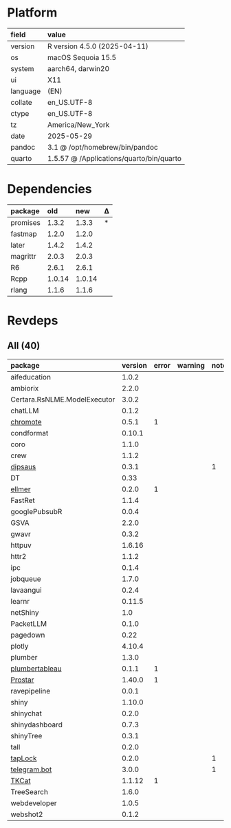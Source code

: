 # Platform

|field    |value                                    |
|:--------|:----------------------------------------|
|version  |R version 4.5.0 (2025-04-11)             |
|os       |macOS Sequoia 15.5                       |
|system   |aarch64, darwin20                        |
|ui       |X11                                      |
|language |(EN)                                     |
|collate  |en_US.UTF-8                              |
|ctype    |en_US.UTF-8                              |
|tz       |America/New_York                         |
|date     |2025-05-29                               |
|pandoc   |3.1 @ /opt/homebrew/bin/pandoc           |
|quarto   |1.5.57 @ /Applications/quarto/bin/quarto |

# Dependencies

|package  |old    |new    |Δ  |
|:--------|:------|:------|:--|
|promises |1.3.2  |1.3.3  |*  |
|fastmap  |1.2.0  |1.2.0  |   |
|later    |1.4.2  |1.4.2  |   |
|magrittr |2.0.3  |2.0.3  |   |
|R6       |2.6.1  |2.6.1  |   |
|Rcpp     |1.0.14 |1.0.14 |   |
|rlang    |1.1.6  |1.1.6  |   |

# Revdeps

## All (40)

|package                      |version |error |warning |note |
|:----------------------------|:-------|:-----|:-------|:----|
|aifeducation                 |1.0.2   |      |        |     |
|ambiorix                     |2.2.0   |      |        |     |
|Certara.RsNLME.ModelExecutor |3.0.2   |      |        |     |
|chatLLM                      |0.1.2   |      |        |     |
|[chromote](problems.md#chromote)|0.5.1   |1     |        |     |
|condformat                   |0.10.1  |      |        |     |
|coro                         |1.1.0   |      |        |     |
|crew                         |1.1.2   |      |        |     |
|[dipsaus](problems.md#dipsaus)|0.3.1   |      |        |1    |
|DT                           |0.33    |      |        |     |
|[ellmer](problems.md#ellmer) |0.2.0   |1     |        |     |
|FastRet                      |1.1.4   |      |        |     |
|googlePubsubR                |0.0.4   |      |        |     |
|GSVA                         |2.2.0   |      |        |     |
|gwavr                        |0.3.2   |      |        |     |
|httpuv                       |1.6.16  |      |        |     |
|httr2                        |1.1.2   |      |        |     |
|ipc                          |0.1.4   |      |        |     |
|jobqueue                     |1.7.0   |      |        |     |
|lavaangui                    |0.2.4   |      |        |     |
|learnr                       |0.11.5  |      |        |     |
|netShiny                     |1.0     |      |        |     |
|PacketLLM                    |0.1.0   |      |        |     |
|pagedown                     |0.22    |      |        |     |
|plotly                       |4.10.4  |      |        |     |
|plumber                      |1.3.0   |      |        |     |
|[plumbertableau](problems.md#plumbertableau)|0.1.1   |1     |        |     |
|[Prostar](problems.md#prostar)|1.40.0  |1     |        |     |
|ravepipeline                 |0.0.1   |      |        |     |
|shiny                        |1.10.0  |      |        |     |
|shinychat                    |0.2.0   |      |        |     |
|shinydashboard               |0.7.3   |      |        |     |
|shinyTree                    |0.3.1   |      |        |     |
|tall                         |0.2.0   |      |        |     |
|[tapLock](problems.md#taplock)|0.2.0   |      |        |1    |
|[telegram.bot](problems.md#telegrambot)|3.0.0   |      |        |1    |
|[TKCat](problems.md#tkcat)   |1.1.12  |1     |        |     |
|TreeSearch                   |1.6.0   |      |        |     |
|webdeveloper                 |1.0.5   |      |        |     |
|webshot2                     |0.1.2   |      |        |     |

